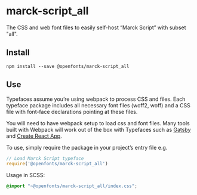 
# marck-script_all

The CSS and web font files to easily self-host “Marck Script” with subset "all".

## Install

`npm install --save @openfonts/marck-script_all`

## Use

Typefaces assume you’re using webpack to process CSS and files. Each typeface
package includes all necessary font files (woff2, woff) and a CSS file with
font-face declarations pointing at these files.

You will need to have webpack setup to load css and font files. Many tools built
with Webpack will work out of the box with Typefaces such as [Gatsby](https://github.com/gatsbyjs/gatsby)
and [Create React App](https://github.com/facebookincubator/create-react-app).

To use, simply require the package in your project’s entry file e.g.

```javascript
// Load Marck Script typeface
require('@openfonts/marck-script_all')
```

Usage in SCSS:
```scss
@import "~@openfonts/marck-script_all/index.css";
```
